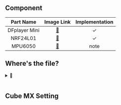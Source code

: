 ## Component<br>


|**Part Name**|**Image Link**|**Implementation**|
|:---:|:---:|:---:|
|DFplayer Mini|[📌](https://www.devicemart.co.kr/goods/view?no=1278727)|✓|
|NRF24L01|[📌](https://www.devicemart.co.kr/goods/view?no=12506373)|✓|
|MPU6050|[📌](https://www.devicemart.co.kr/goods/view?no=10825463)|note|

## Where's the file?<br>
<details>
<summary>📌</summary><br>
  
<summary>DFplayer Mini</summary>  
<div markdown="1">
<br>
-  &nbsp; stm32f103_fw_module → src → common → hw → include → dfplayer.h<br>
-  &nbsp; stm32f103_fw_module → src → hw → driver → dfplayer.c<br>
-  &nbsp; stm32f103_fw_module → src → ap → ap.c → void apDFPlayerTest(void){...}<br>
</div>
<br><br>
<summary>NRF24L01</summary>
<div markdown="1">
<br>
-  &nbsp; stm32f103_fw_module → src → common → hw → include → nrf24l01.h<br>
-  &nbsp; stm32f103_fw_module → src → hw → driver → nrf24l01.c<br>
-  &nbsp; stm32f103_fw_module → src → ap → ap.c → void apNRF24L01TxTest(void){...}<br>
-  &nbsp; stm32f103_fw_module → src → ap → ap.c → void apNRF24L01RxTest(void){...}<br> 
</div>
</details>


<br>

## Cube MX Setting<br>


